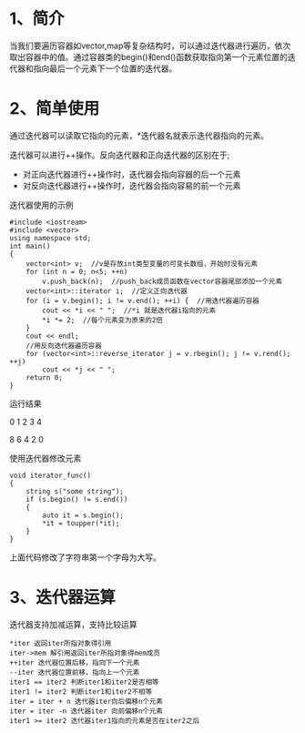 # 1、简介

当我们要遍历容器如vector,map等复杂结构时，可以通过迭代器进行遍历，依次取出容器中的值。通过容器类的begin()和end()函数获取指向第一个元素位置的迭代器和指向最后一个元素下一个位置的迭代器。

# 2、简单使用

通过迭代器可以读取它指向的元素，*迭代器名就表示迭代器指向的元素。

迭代器可以进行++操作。反向迭代器和正向迭代器的区别在于;

- 对正向迭代器进行++操作时，迭代器会指向容器的后一个元素
- 对反向迭代器进行++操作时，迭代器会指向容易的前一个元素

迭代器使用的示例

```
#include <iostream>
#include <vector>
using namespace std;
int main()
{
    vector<int> v;  //v是存放int类型变量的可变长数组，开始时没有元素
    for (int n = 0; n<5; ++n)
        v.push_back(n);  //push_back成员函数在vector容器尾部添加一个元素
    vector<int>::iterator i;  //定义正向迭代器
    for (i = v.begin(); i != v.end(); ++i) {  //用迭代器遍历容器
        cout << *i << " ";  //*i 就是迭代器i指向的元素
        *i *= 2;  //每个元素变为原来的2倍
    }
    cout << endl;
    //用反向迭代器遍历容器
    for (vector<int>::reverse_iterator j = v.rbegin(); j != v.rend(); ++j)
        cout << *j << " ";
    return 0;
}
```

运行结果

0 1 2 3 4

8 6 4 2 0 

使用迭代器修改元素

```
void iterator_func()
{
    string s("some string");
    if (s.begin() != s.end())
    {
        auto it = s.begin();
        *it = toupper(*it);
    }
}
```

上面代码修改了字符串第一个字母为大写。

# 3、迭代器运算

迭代器支持加减运算，支持比较运算

```
*iter 返回iter所指对象得引用
iter->mem 解引用返回iter所指对象得mem成员
++iter 迭代器位置后移，指向下一个元素
--iter 迭代器位置前移，指向上一个元素
iter1 == iter2 判断iter1和iter2是否相等
iter1 != iter2 判断iter1和iter2不相等
iter = iter + n 迭代器iter向后偏移n个元素
iter = iter -n 迭代器iter 向前偏移n个元素
iter1 >= iter2 迭代器iter1指向的元素是否在iter2之后
```

